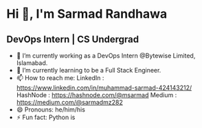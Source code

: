  #                                                    Hi 👋, I'm Sarmad Randhawa
                          
##                                                    DevOps Intern | CS Undergrad


- 🔭 I’m currently working as a DevOps Intern @Bytewise Limited, Islamabad.
- 🌱 I’m currently learning to be a Full Stack Engineer.
- 📫 How to reach me: LinkedIn : https://www.linkedin.com/in/muhammad-sarmad-424143212/
                       HashNode : https://hashnode.com/@msarmad
                       Medium : https://medium.com/@sarmadmz282
- 😄 Pronouns: he/him/his
- ⚡ Fun fact: Python is 

